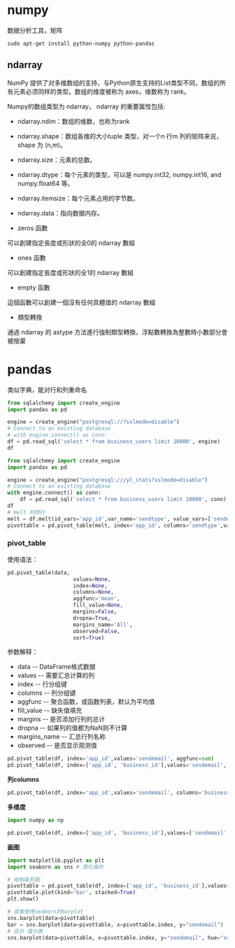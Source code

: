 # numpy

数据分析工具，矩阵

```shell
sudo apt-get install python-numpy python-pandas
```

## ndarray

NumPy 提供了对多维数组的支持，与Python原生支持的List类型不同，数组的所有元素必须同样的类型。数组的维度被称为 axes，维数称为 rank。 

Numpy的数组类型为 ndarray， ndarray 的重要属性包括: 

- ndarray.ndim：数组的维数，也称为rank
- ndarray.shape：数组各维的大小tuple 类型，对一个n 行m 列的矩阵来说， shape 为 (n,m)。
- ndarray.size：元素的总数。 
- ndarray.dtype：每个元素的类型，可以是 numpy.int32, numpy.int16, and numpy.float64 等。 
- ndarray.itemsize：每个元素占用的字节数。
- ndarray.data：指向数据内存。

- zeros 函數

可以創建指定長度或形狀的全0的 ndarray 數組

- ones 函數

可以創建指定長度或形狀的全1的 ndarray 數組

- empty 函數

這個函數可以創建一個沒有任何具體值的 ndarray 數組

- 類型轉換

通過 ndarray 的 astype 方法進行強制類型轉換，浮點數轉換為整數時小數部分會被捨棄


# pandas

类似字典，能对行和列重命名

```python
from sqlalchemy import create_engine
import pandas as pd

engine = create_engine("postgresql://?sslmode=disable")
# Connect to an existing database
# with engine.connect() as conn:
df = pd.read_sql('select * from business_users limit 10000', engine)
df
```
```python
from sqlalchemy import create_engine
import pandas as pd

engine = create_engine("postgresql:///yl_stats?sslmode=disable")
# Connect to an existing database
with engine.connect() as conn:
    df = pd.read_sql('select * from business_users limit 10000', conn)
df
# melt 列转行
melt = df.melt(id_vars='app_id',var_name='sendtype', value_vars=['sendemail','sendnotice'])
pivottable = pd.pivot_table(melt, index='app_id', columns='sendtype',values=['value'], aggfunc=sum)
```

### pivot_table
使用语法：
```python
pd.pivot_table(data,
                     values=None,
                     index=None,
                     columns=None,
                     aggfunc='mean',
                     fill_value=None,
                     margins=False,
                     dropna=True,
                     margins_name='All',
                     observed=False,
                     sort=True)
```
参数解释：

- data -- DataFrame格式数据
- values -- 需要汇总计算的列
- index -- 行分组键
- columns -- 列分组键
- aggfunc -- 聚合函数，或函数列表，默认为平均值
- fill_value -- 缺失值填充
- margins -- 是否添加行列的总计
- dropna -- 如果列的值都为NaN则不计算
- margins_name -- 汇总行列名称
- observed -- 是否显示观测值

```python
pd.pivot_table(df, index='app_id',values='sendemail', aggfunc=sum)
pd.pivot_table(df, index=['app_id', 'business_id'],values='sendemail', aggfunc=sum)
```
**列columns**

```python
pd.pivot_table(df, index='app_id',values='sendemail', columns='business_id', aggfunc=sum)
```

**多维度**
```python
import numpy as np

pd.pivot_table(df, index=['app_id', 'business_id'],values=['sendemail', 'sendsms'], aggfunc=[np.sum, np.mean])
```

**画图**
```python
import matplotlib.pyplot as plt
import seaborn as sns # 简化操作

# 绘制条形图
pivottable = pd.pivot_table(df, index=['app_id', 'business_id'],values=['sendemail', 'sendsms'], aggfunc=[np.sum, np.mean])
pivottable.plot(kind='bar', stacked=True)
plt.show()

# 或者使用seaborn的barplot
sns.barplot(data=pivottable)
bar = sns.barplot(data=pivottable, x=pivottable.index, y="sendemail")
# 显示 值分类
sns.barplot(data=pivottable, x=pivottable.index, y="sendemail", hue="sendemail")
```
